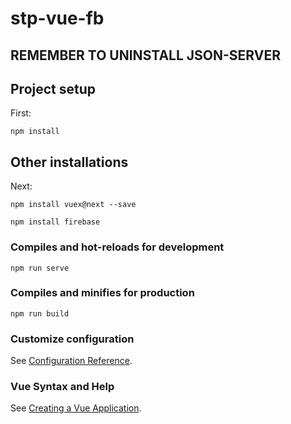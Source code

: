 # stp-vue-fb
## REMEMBER TO UNINSTALL JSON-SERVER
## Project setup
First: 
```
npm install
```

## Other installations
Next: 
```
npm install vuex@next --save

npm install firebase
```

### Compiles and hot-reloads for development
```
npm run serve
```

### Compiles and minifies for production
```
npm run build
```

### Customize configuration
See [Configuration Reference](https://cli.vuejs.org/config/).

### Vue Syntax and Help
See [Creating a Vue Application](https://vuejs.org/guide/essentials/application.html).
